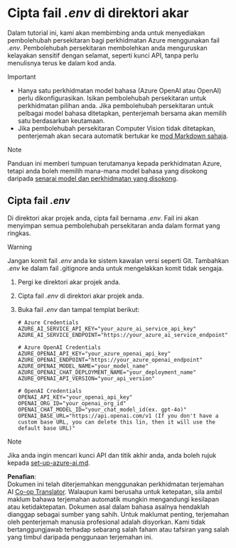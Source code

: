 <!--
CO_OP_TRANSLATOR_METADATA:
{
  "original_hash": "66029e3b67a3eb980ab8740367e91283",
  "translation_date": "2025-06-12T18:28:19+00:00",
  "source_file": "getting_started/command-line-guide/create-env-file.md",
  "language_code": "ms"
}
-->
# Cipta fail *.env* di direktori akar

Dalam tutorial ini, kami akan membimbing anda untuk menyediakan pembolehubah persekitaran bagi perkhidmatan Azure menggunakan fail *.env*. Pembolehubah persekitaran membolehkan anda menguruskan kelayakan sensitif dengan selamat, seperti kunci API, tanpa perlu menulisnya terus ke dalam kod anda.

> [!IMPORTANT]
> - Hanya satu perkhidmatan model bahasa (Azure OpenAI atau OpenAI) perlu dikonfigurasikan. Isikan pembolehubah persekitaran untuk perkhidmatan pilihan anda. Jika pembolehubah persekitaran untuk pelbagai model bahasa ditetapkan, penterjemah bersama akan memilih satu berdasarkan keutamaan.
> - Jika pembolehubah persekitaran Computer Vision tidak ditetapkan, penterjemah akan secara automatik bertukar ke [mod Markdown sahaja](./markdown-only-mode.md).

> [!NOTE]
> Panduan ini memberi tumpuan terutamanya kepada perkhidmatan Azure, tetapi anda boleh memilih mana-mana model bahasa yang disokong daripada [senarai model dan perkhidmatan yang disokong](../README.md#-supported-models-and-services).

## Cipta fail *.env*

Di direktori akar projek anda, cipta fail bernama *.env*. Fail ini akan menyimpan semua pembolehubah persekitaran anda dalam format yang ringkas.

> [!WARNING]
> Jangan komit fail *.env* anda ke sistem kawalan versi seperti Git. Tambahkan *.env* ke dalam fail .gitignore anda untuk mengelakkan komit tidak sengaja.

1. Pergi ke direktori akar projek anda.

1. Cipta fail *.env* di direktori akar projek anda.

1. Buka fail *.env* dan tampal templat berikut:

    ```plaintext
    # Azure Credentials
    AZURE_AI_SERVICE_API_KEY="your_azure_ai_service_api_key"
    AZURE_AI_SERVICE_ENDPOINT="https://your_azure_ai_service_endpoint"

    # Azure OpenAI Credentials
    AZURE_OPENAI_API_KEY="your_azure_openai_api_key"
    AZURE_OPENAI_ENDPOINT="https://your_azure_openai_endpoint"
    AZURE_OPENAI_MODEL_NAME="your_model_name"
    AZURE_OPENAI_CHAT_DEPLOYMENT_NAME="your_deployment_name"
    AZURE_OPENAI_API_VERSION="your_api_version"

    # OpenAI Credentials
    OPENAI_API_KEY="your_openai_api_key"
    OPENAI_ORG_ID="your_openai_org_id"
    OPENAI_CHAT_MODEL_ID="your_chat_model_id(ex. gpt-4o)"
    OPENAI_BASE_URL="https://api.openai.com/v1 (If you don't have a custom base URL, you can delete this lin, then it will use the default base URL)"
    ```

> [!NOTE]
> Jika anda ingin mencari kunci API dan titik akhir anda, anda boleh rujuk kepada [set-up-azure-ai.md](../set-up-azure-ai.md).

**Penafian**:  
Dokumen ini telah diterjemahkan menggunakan perkhidmatan terjemahan AI [Co-op Translator](https://github.com/Azure/co-op-translator). Walaupun kami berusaha untuk ketepatan, sila ambil maklum bahawa terjemahan automatik mungkin mengandungi kesilapan atau ketidaktepatan. Dokumen asal dalam bahasa asalnya hendaklah dianggap sebagai sumber yang sahih. Untuk maklumat penting, terjemahan oleh penterjemah manusia profesional adalah disyorkan. Kami tidak bertanggungjawab terhadap sebarang salah faham atau tafsiran yang salah yang timbul daripada penggunaan terjemahan ini.